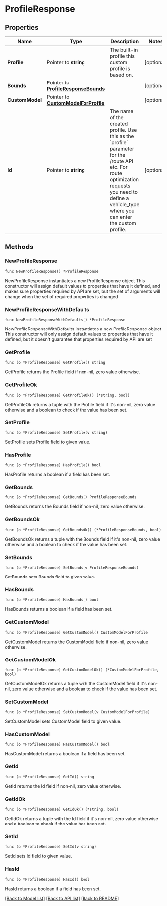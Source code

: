 # ProfileResponse

## Properties

Name | Type | Description | Notes
------------ | ------------- | ------------- | -------------
**Profile** | Pointer to **string** | The built-in profile this custom profile is based on. | [optional] 
**Bounds** | Pointer to [**ProfileResponseBounds**](ProfileResponseBounds.md) |  | [optional] 
**CustomModel** | Pointer to [**CustomModelForProfile**](CustomModelForProfile.md) |  | [optional] 
**Id** | Pointer to **string** | The name of the created profile. Use this as the &#x60;profile&#x60; parameter for the /route API etc. For route optimization requests you need to define a vehicle_type where you can enter the custom profile. | [optional] 

## Methods

### NewProfileResponse

`func NewProfileResponse() *ProfileResponse`

NewProfileResponse instantiates a new ProfileResponse object
This constructor will assign default values to properties that have it defined,
and makes sure properties required by API are set, but the set of arguments
will change when the set of required properties is changed

### NewProfileResponseWithDefaults

`func NewProfileResponseWithDefaults() *ProfileResponse`

NewProfileResponseWithDefaults instantiates a new ProfileResponse object
This constructor will only assign default values to properties that have it defined,
but it doesn't guarantee that properties required by API are set

### GetProfile

`func (o *ProfileResponse) GetProfile() string`

GetProfile returns the Profile field if non-nil, zero value otherwise.

### GetProfileOk

`func (o *ProfileResponse) GetProfileOk() (*string, bool)`

GetProfileOk returns a tuple with the Profile field if it's non-nil, zero value otherwise
and a boolean to check if the value has been set.

### SetProfile

`func (o *ProfileResponse) SetProfile(v string)`

SetProfile sets Profile field to given value.

### HasProfile

`func (o *ProfileResponse) HasProfile() bool`

HasProfile returns a boolean if a field has been set.

### GetBounds

`func (o *ProfileResponse) GetBounds() ProfileResponseBounds`

GetBounds returns the Bounds field if non-nil, zero value otherwise.

### GetBoundsOk

`func (o *ProfileResponse) GetBoundsOk() (*ProfileResponseBounds, bool)`

GetBoundsOk returns a tuple with the Bounds field if it's non-nil, zero value otherwise
and a boolean to check if the value has been set.

### SetBounds

`func (o *ProfileResponse) SetBounds(v ProfileResponseBounds)`

SetBounds sets Bounds field to given value.

### HasBounds

`func (o *ProfileResponse) HasBounds() bool`

HasBounds returns a boolean if a field has been set.

### GetCustomModel

`func (o *ProfileResponse) GetCustomModel() CustomModelForProfile`

GetCustomModel returns the CustomModel field if non-nil, zero value otherwise.

### GetCustomModelOk

`func (o *ProfileResponse) GetCustomModelOk() (*CustomModelForProfile, bool)`

GetCustomModelOk returns a tuple with the CustomModel field if it's non-nil, zero value otherwise
and a boolean to check if the value has been set.

### SetCustomModel

`func (o *ProfileResponse) SetCustomModel(v CustomModelForProfile)`

SetCustomModel sets CustomModel field to given value.

### HasCustomModel

`func (o *ProfileResponse) HasCustomModel() bool`

HasCustomModel returns a boolean if a field has been set.

### GetId

`func (o *ProfileResponse) GetId() string`

GetId returns the Id field if non-nil, zero value otherwise.

### GetIdOk

`func (o *ProfileResponse) GetIdOk() (*string, bool)`

GetIdOk returns a tuple with the Id field if it's non-nil, zero value otherwise
and a boolean to check if the value has been set.

### SetId

`func (o *ProfileResponse) SetId(v string)`

SetId sets Id field to given value.

### HasId

`func (o *ProfileResponse) HasId() bool`

HasId returns a boolean if a field has been set.


[[Back to Model list]](../README.md#documentation-for-models) [[Back to API list]](../README.md#documentation-for-api-endpoints) [[Back to README]](../README.md)


